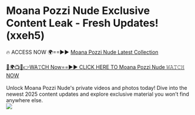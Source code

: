 # Moana Pozzi Nude Exclusive Content Leak - Fresh Updates! (xxeh5)

🔥 ACCESS NOW 🌍==►► <a href="https://tinyurl.com/2mz8nhtm" rel="nofollow">Moana Pozzi Nude Latest Collection</a>
<br><br>
[🔴🌍📺📱👉WA𝚃CH Now==►► CLICK HERE TO Moana Pozzi Nude 𝚆𝙰𝚃𝙲𝙷 NOW](https://tinyurl.com/2mz8nhtm)
<br><br>
Unlock Moana Pozzi Nude's private videos and photos today! Dive into the newest 2025 content updates and explore exclusive material you won’t find anywhere else.
<br>
<a href="https://tinyurl.com/2mz8nhtm" rel="nofollow" data-target="animated-image.originalLink"><img src="https://camo.githubusercontent.com/8a4f000d20f83aca3bf7ec5f350d767afa0574a8a352519fd8cfa583a6f93a33/68747470733a2f2f692e696d6775722e636f6d2f644a486b345a712e676966" data-canonical-src="https://i.imgur.com/dJHk4Zq.gif" style="max-width: 100%; display: inline-block;" data-target="animated-image.originalImage"></a>
<br>
